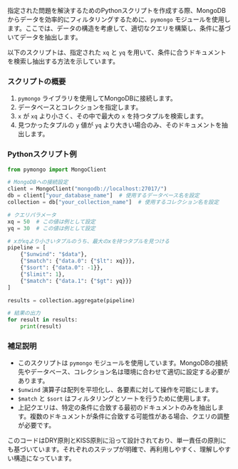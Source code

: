 指定された問題を解決するためのPythonスクリプトを作成する際、MongoDBからデータを効率的にフィルタリングするために、`pymongo` モジュールを使用します。ここでは、データの構造を考慮して、適切なクエリを構築し、条件に基づいてデータを抽出します。

以下のスクリプトは、指定された `xq` と `yq` を用いて、条件に合うドキュメントを検索し抽出する方法を示しています。

### スクリプトの概要
1. `pymongo` ライブラリを使用してMongoDBに接続します。
2. データベースとコレクションを指定します。
3. `x` が `xq` より小さく、その中で最大の `x` を持つタプルを検索します。
4. 見つかったタプルの `y` 値が `yq` より大きい場合のみ、そのドキュメントを抽出します。

### Pythonスクリプト例
```python
from pymongo import MongoClient

# MongoDBへの接続設定
client = MongoClient("mongodb://localhost:27017/")
db = client["your_database_name"]  # 使用するデータベース名を設定
collection = db["your_collection_name"]  # 使用するコレクション名を設定

# クエリパラメータ
xq = 50  # この値は例として設定
yq = 30  # この値は例として設定

# xがxqより小さいタプルのうち、最大のxを持つタプルを見つける
pipeline = [
    {"$unwind": "$data"},
    {"$match": {"data.0": {"$lt": xq}}},
    {"$sort": {"data.0": -1}},
    {"$limit": 1},
    {"$match": {"data.1": {"$gt": yq}}}
]

results = collection.aggregate(pipeline)

# 結果の出力
for result in results:
    print(result)
```

### 補足説明
- このスクリプトは `pymongo` モジュールを使用しています。MongoDBの接続先やデータベース、コレクション名は環境に合わせて適切に設定する必要があります。
- `$unwind` 演算子は配列を平坦化し、各要素に対して操作を可能にします。
- `$match` と `$sort` はフィルタリングとソートを行うために使用します。
- 上記クエリは、特定の条件に合致する最初のドキュメントのみを抽出します。複数のドキュメントが条件に合致する可能性がある場合、クエリの調整が必要です。

このコードはDRY原則とKISS原則に沿って設計されており、単一責任の原則にも基づいています。それぞれのステップが明確で、再利用しやすく、理解しやすい構造になっています。